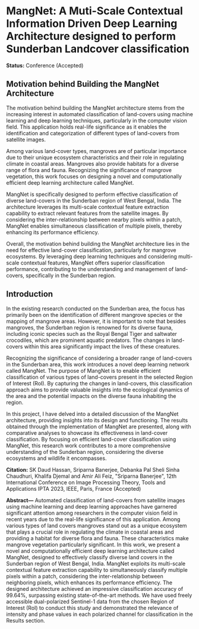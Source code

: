 # MangNet: A Muti-Scale Contextual Information Driven Deep Learning Architecture designed to perform Sunderban Landcover classification

**Status:** Conference (Accepted)

## Motivation behind Building the MangNet Architecture
The motivation behind building the MangNet architecture stems from the increasing interest in automated classification of land-covers using machine learning and deep learning techniques, particularly in the computer vision field. This application holds real-life significance as it enables the identification and categorization of different types of land-covers from satellite images.

Among various land-cover types, mangroves are of particular importance due to their unique ecosystem characteristics and their role in regulating climate in coastal areas. Mangroves also provide habitats for a diverse range of flora and fauna. Recognizing the significance of mangrove vegetation, this work focuses on designing a novel and computationally efficient deep learning architecture called MangNet.

MangNet is specifically designed to perform effective classification of diverse land-covers in the Sunderban region of West Bengal, India. The architecture leverages its multi-scale contextual feature extraction capability to extract relevant features from the satellite images. By considering the inter-relationship between nearby pixels within a patch, MangNet enables simultaneous classification of multiple pixels, thereby enhancing its performance efficiency.

Overall, the motivation behind building the MangNet architecture lies in the need for effective land-cover classification, particularly for mangrove ecosystems. By leveraging deep learning techniques and considering multi-scale contextual features, MangNet offers superior classification performance, contributing to the understanding and management of land-covers, specifically in the Sunderban region.

## Introduction
In the existing research conducted on the Sunderban area, the focus has primarily been on the identification of different mangrove species or the mapping of mangrove areas. However, it is important to note that besides mangroves, the Sunderban region is renowned for its diverse fauna, including iconic species such as the Royal Bengal Tiger and saltwater crocodiles, which are prominent aquatic predators. The changes in land-covers within this area significantly impact the lives of these creatures.

Recognizing the significance of considering a broader range of land-covers in the Sunderban area, this work introduces a novel deep learning network called MangNet. The purpose of MangNet is to enable efficient classification of various types of land-covers present in the selected Region of Interest (RoI). By capturing the changes in land-covers, this classification approach aims to provide valuable insights into the ecological dynamics of the area and the potential impacts on the diverse fauna inhabiting the region.

In this project, I have delved into a detailed discussion of the MangNet architecture, providing insights into its design and functioning. The results obtained through the implementation of MangNet are presented, along with comparative analyses to showcase its effectiveness in land-cover classification. By focusing on efficient land-cover classification using MangNet, this research work contributes to a more comprehensive understanding of the Sunderban region, considering the diverse ecosystems and wildlife it encompasses.

**Citation:**
SK Daud Hassan, Sriparna Banerjee, Debanka Pal Sheli Sinha Chaudhuri, Khalifa Djemal and Amir Ali Feiz, "Sriparna Banerjee", 12th International Conference on Image Processing Theory, Tools and Applications IPTA 2023, IEEE, Paris, France (Accepted)

**Abstract—** Automated classification of land-covers from satellite images using machine learning and deep learning approaches have garnered significant attention among researchers in the computer vision field in recent years due to the real-life significance of this application. Among various types of land covers mangroves stand out as a unique ecosystem that plays a crucial role in regulating the climate in coastal areas and providing a habitat for diverse flora and fauna. These characteristics make mangrove vegetation particularly significant. In this work, we present a novel and computationally efficient deep learning architecture called MangNet, designed to effectively classify diverse land covers in the Sunderban region of West Bengal, India. MangNet exploits its multi-scale contextual feature extraction capability to simultaneously classify multiple pixels within a patch, considering the inter-relationship between neighboring pixels, which enhances its performance efficiency. The designed architecture achieved an impressive classification accuracy of 99.64%, surpassing existing state-of-the-art methods. We have used freely accessible dual-polarized Sentinel-1 data from the chosen Region of Interest (RoI) to conduct this study and demonstrated the relevance of intensity and phase values in each polarized channel for classification in the Results section.
